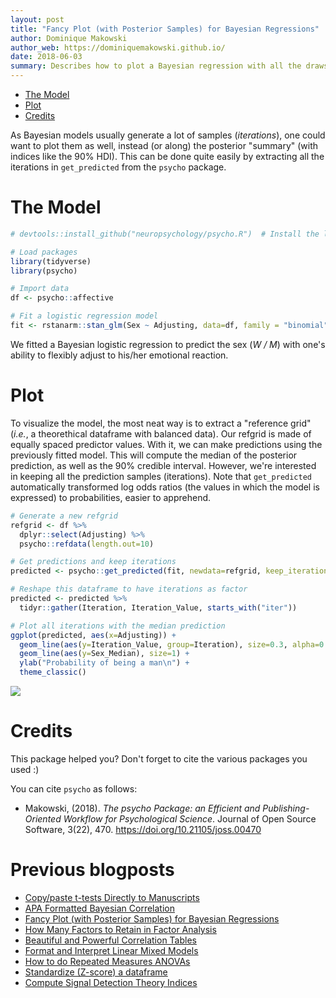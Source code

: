 ```yaml
---
layout: post
title: "Fancy Plot (with Posterior Samples) for Bayesian Regressions"
author: Dominique Makowski
author_web: https://dominiquemakowski.github.io/
date: 2018-06-03
summary: Describes how to plot a Bayesian regression with all the draws from the posterior distribution.
---
```


-   [The Model](#the-model)
-   [Plot](#plot)
-   [Credits](#credits)

As Bayesian models usually generate a lot of samples (*iterations*), one could want to plot them as well, instead (or along) the posterior "summary" (with indices like the 90% HDI). This can be done quite easily by extracting all the iterations in `get_predicted` from the `psycho` package.

The Model
=========

``` r
# devtools::install_github("neuropsychology/psycho.R")  # Install the last psycho version if needed

# Load packages
library(tidyverse)
library(psycho)

# Import data
df <- psycho::affective

# Fit a logistic regression model
fit <- rstanarm::stan_glm(Sex ~ Adjusting, data=df, family = "binomial")
```

We fitted a Bayesian logistic regression to predict the sex (*W / M*) with one's ability to flexibly adjust to his/her emotional reaction.

Plot
====

To visualize the model, the most neat way is to extract a "reference grid" (*i.e.*, a theorethical dataframe with balanced data). Our refgrid is made of equally spaced predictor values. With it, we can make predictions using the previously fitted model. This will compute the median of the posterior prediction, as well as the 90% credible interval. However, we're interested in keeping all the prediction samples (iterations). Note that `get_predicted` automatically transformed log odds ratios (the values in which the model is expressed) to probabilities, easier to apprehend.

``` r
# Generate a new refgrid
refgrid <- df %>% 
  dplyr::select(Adjusting) %>% 
  psycho::refdata(length.out=10)

# Get predictions and keep iterations
predicted <- psycho::get_predicted(fit, newdata=refgrid, keep_iterations=TRUE)

# Reshape this dataframe to have iterations as factor
predicted <- predicted %>% 
  tidyr::gather(Iteration, Iteration_Value, starts_with("iter"))

# Plot all iterations with the median prediction
ggplot(predicted, aes(x=Adjusting)) +
  geom_line(aes(y=Iteration_Value, group=Iteration), size=0.3, alpha=0.01) +
  geom_line(aes(y=Sex_Median), size=1) + 
  ylab("Probability of being a man\n") +
  theme_classic()
```

<img src="https://raw.githubusercontent.com/neuropsychology/psycho.R/master/docs/_posts/2018-06-03-plot_bayesian_model_files/figure-markdown_github/unnamed-chunk-3-1.png" style="display: block; margin: auto;" />

Credits
=======

This package helped you? Don't forget to cite the various packages you used :)

You can cite `psycho` as follows:

-   Makowski, (2018). *The psycho Package: an Efficient and Publishing-Oriented Workflow for Psychological Science*. Journal of Open Source Software, 3(22), 470. <https://doi.org/10.21105/joss.00470>



Previous blogposts
==================

-   [Copy/paste t-tests Directly to Manuscripts](https://neuropsychology.github.io/psycho.R/2018/06/19/analyze_ttest.html)
-   [APA Formatted Bayesian Correlation](https://neuropsychology.github.io/psycho.R/2018/06/11/bayesian_correlation.html)
-   [Fancy Plot (with Posterior Samples) for Bayesian Regressions](https://neuropsychology.github.io/psycho.R/2018/06/03/plot_bayesian_model.html)
-   [How Many Factors to Retain in Factor Analysis](https://neuropsychology.github.io/psycho.R/2018/05/24/n_factors.html)
-   [Beautiful and Powerful Correlation Tables](https://neuropsychology.github.io/psycho.R/2018/05/20/correlation.html)
-   [Format and Interpret Linear Mixed Models](https://neuropsychology.github.io/psycho.R/2018/05/10/interpret_mixed_models.html)
-   [How to do Repeated Measures ANOVAs](https://neuropsychology.github.io/psycho.R/2018/05/01/repeated_measure_anovas.html)
-   [Standardize (Z-score) a dataframe](https://neuropsychology.github.io/psycho.R/2018/03/29/standardize.html)
-   [Compute Signal Detection Theory Indices](https://neuropsychology.github.io/psycho.R/2018/03/29/SDT.html)
